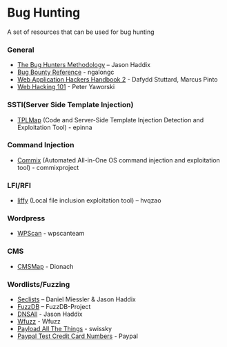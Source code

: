 # Bug Hunting

A set of resources that can be used for bug hunting

### General
* [The Bug Hunters Methodology](https://github.com/jhaddix/tbhm) – Jason Haddix
* [Bug Bounty Reference](https://github.com/ngalongc/bug-bounty-reference) - ngalongc
* [Web Application Hackers Handbook 2](https://www.amazon.com/Web-Application-Hackers-Handbook-Exploiting/dp/1118026470) - Dafydd Stuttard, Marcus Pinto
* [Web Hacking 101](https://leanpub.com/web-hacking-101) - Peter Yaworski

### SSTI(Server Side Template Injection)
* [TPLMap](https://github.com/epinna/tplmap) (Code and Server-Side Template Injection Detection and Exploitation Tool) - epinna

### Command Injection
* [Commix](https://github.com/commixproject/commix) (Automated All-in-One OS command injection and exploitation tool) - commixproject

### LFI/RFI
* [liffy](https://github.com/hvqzao/liffy) (Local file inclusion exploitation tool) – hvqzao

### Wordpress

* [WPScan](https://github.com/wpscanteam/wpscan) - wpscanteam

### CMS

* [CMSMap](https://github.com/Dionach/CMSmap) - Dionach

### Wordlists/Fuzzing
* [Seclists](https://github.com/danielmiessler/SecLists) – Daniel Miessler & Jason Haddix
* [FuzzDB](https://github.com/fuzzdb-project/fuzzdb) – FuzzDB-Project
* [DNSAll](https://gist.github.com/jhaddix/86a06c5dc309d08580a018c66354a056) - Jason Haddix
* [Wfuzz](https://github.com/xmendez/wfuzz/tree/master/wordlist) - Wfuzz
* [Payload All The Things](https://github.com/swisskyrepo/PayloadsAllTheThings) - swissky
* [Paypal Test Credit Card Numbers](https://www.paypalobjects.com/en_US/vhelp/paypalmanager_help/credit_card_numbers.htm) - Paypal
